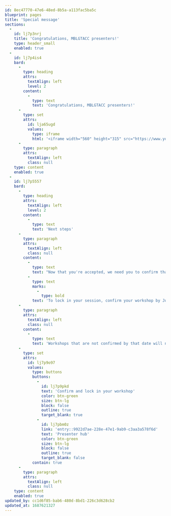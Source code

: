 ```yaml
---
id: 8ec47770-47e6-48ed-8b5a-a113fac5ba5c
blueprint: pages
title: 'Special message'
sections:
  -
    id: lj7p3nrj
    title: 'Congratulations, MBLGTACC presenters!'
    type: header_small
    enabled: true
  -
    id: lj7p4is4
    bard:
      -
        type: heading
        attrs:
          textAlign: left
          level: 2
        content:
          -
            type: text
            text: 'Congratulations, MBLGTACC presenters!'
      -
        type: set
        attrs:
          id: lja65ugd
          values:
            type: iframe
            html: '<iframe width="560" height="315" src="https://www.youtube.com/embed/PTn2RwPpIAs" title="YouTube video player" frameborder="0" allow="accelerometer; autoplay; clipboard-write; encrypted-media; gyroscope; picture-in-picture; web-share" allowfullscreen></iframe>'
      -
        type: paragraph
        attrs:
          textAlign: left
          class: null
    type: content
    enabled: true
  -
    id: lj7p5557
    bard:
      -
        type: heading
        attrs:
          textAlign: left
          level: 2
        content:
          -
            type: text
            text: 'Next steps'
      -
        type: paragraph
        attrs:
          textAlign: left
          class: null
        content:
          -
            type: text
            text: "Now that you're accepted, we need you to confirm that you're planning to join us at the conference this November. "
          -
            type: text
            marks:
              -
                type: bold
            text: 'To lock in your session, confirm your workshop by July 21st. '
      -
        type: paragraph
        attrs:
          textAlign: left
          class: null
        content:
          -
            type: text
            text: 'Workshops that are not confirmed by that date will not be allocated space or included in the conference program.'
      -
        type: set
        attrs:
          id: lj7p9o97
          values:
            type: buttons
            buttons:
              -
                id: lj7p9pkd
                text: 'Confirm and lock in your workshop'
                color: btn-green
                size: btn-lg
                block: false
                outline: true
                target_blank: true
              -
                id: lj7pbm0z
                link: 'entry::9922d7ae-228e-47e1-9ab9-c3aa3a578f6d'
                text: 'Presenter hub'
                color: btn-green
                size: btn-lg
                block: false
                outline: true
                target_blank: false
            contain: true
      -
        type: paragraph
        attrs:
          textAlign: left
          class: null
    type: content
    enabled: true
updated_by: cc1d6f85-bab6-480d-8bd1-226c3d628cb2
updated_at: 1687621327
---
```

